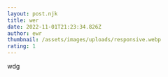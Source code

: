 ```yaml
---
layout: post.njk
title: wer
date: 2022-11-01T21:23:34.826Z
author: ewr
thumbnail: /assets/images/uploads/responsive.webp
rating: 1
---
```

wdg